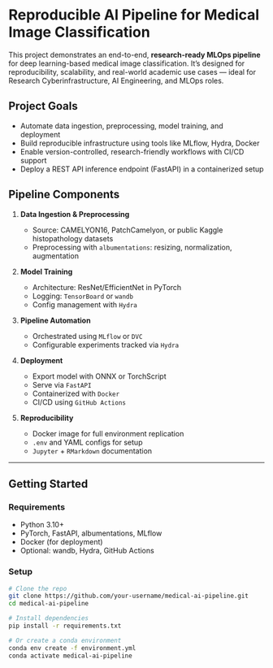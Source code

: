 # Reproducible AI Pipeline for Medical Image Classification

This project demonstrates an end-to-end, **research-ready MLOps pipeline** for deep learning-based medical image classification. It’s designed for reproducibility, scalability, and real-world academic use cases — ideal for Research Cyberinfrastructure, AI Engineering, and MLOps roles.

## Project Goals

- Automate data ingestion, preprocessing, model training, and deployment
- Build reproducible infrastructure using tools like MLflow, Hydra, Docker
- Enable version-controlled, research-friendly workflows with CI/CD support
- Deploy a REST API inference endpoint (FastAPI) in a containerized setup

## Pipeline Components

1. **Data Ingestion & Preprocessing**
   - Source: CAMELYON16, PatchCamelyon, or public Kaggle histopathology datasets
   - Preprocessing with `albumentations`: resizing, normalization, augmentation

2. **Model Training**
   - Architecture: ResNet/EfficientNet in PyTorch
   - Logging: `TensorBoard` or `wandb`
   - Config management with `Hydra`

3. **Pipeline Automation**
   - Orchestrated using `MLflow` or `DVC`
   - Configurable experiments tracked via `Hydra`

4. **Deployment**
   - Export model with ONNX or TorchScript
   - Serve via `FastAPI`
   - Containerized with `Docker`
   - CI/CD using `GitHub Actions`

5. **Reproducibility**
   - Docker image for full environment replication
   - `.env` and YAML configs for setup
   - `Jupyter` + `RMarkdown` documentation

---

## Getting Started

### Requirements
- Python 3.10+
- PyTorch, FastAPI, albumentations, MLflow
- Docker (for deployment)
- Optional: wandb, Hydra, GitHub Actions

### Setup

```bash
# Clone the repo
git clone https://github.com/your-username/medical-ai-pipeline.git
cd medical-ai-pipeline

# Install dependencies
pip install -r requirements.txt

# Or create a conda environment
conda env create -f environment.yml
conda activate medical-ai-pipeline
